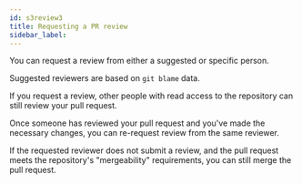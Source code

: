 ```yaml
---
id: s3review3
title: Requesting a PR review
sidebar_label:
---
```


You can request a review from either a suggested or specific person.

Suggested reviewers are based on `git blame` data.

If you request a review, other people with read access to the repository can still review your pull request.

Once someone has reviewed your pull request and you've made the necessary changes, you can re-request review from the same reviewer.

If the requested reviewer does not submit a review, and the pull request meets the repository's "mergeability" requirements, you can still merge the pull request.
